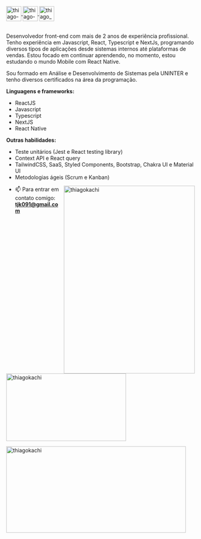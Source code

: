 <a href="https://github.com/ThiagoKachi" target="blank">
  <img align="center" src="https://cdn.icon-icons.com/icons2/936/PNG/512/github-logo_icon-icons.com_73546.png" alt="thiago-kachinsky" height="40" width="40" />
</a>
<a href="https://linkedin.com/in/thiago-kachinsky" target="blank">
  <img align="center" src="https://cdn.icon-icons.com/icons2/2037/PNG/512/in_linked_linkedin_media_social_icon_124259.png" alt="thiago-kachinsky" height="40" width="40" />
</a>
<a href="https://instagram.com/thiago_kachinsky" target="blank">
  <img align="center" src="https://cdn.icon-icons.com/icons2/1753/PNG/512/iconfinder-social-media-applications-3instagram-4102579_113804.png" alt="thiago_kachinsky" height="40" width="40" />
</a>

<br />
<br />

<p align="left">Desenvolvedor front-end com mais de 2 anos de experiência profissional. Tenho experiência em Javascript, React, Typescript e NextJs, programando diversos tipos de aplicações desde sistemas internos até plataformas de vendas. Estou focado em continuar aprendendo, no momento, estou estudando o mundo Mobile com React Native.

Sou formado em Análise e Desenvolvimento de Sistemas pela UNINTER e tenho diversos certificados na área da programação.
  
**Linguagens e frameworks:**
- ReactJS
- Javascript
- Typescript
- NextJS
- React Native

**Outras habilidades:**
- Teste unitários (Jest e React testing library)
- Context API e React query
- TailwindCSS, SaaS, Styled Components, Bootstrap, Chakra UI e Material UI
- Metodologias ágeis (Scrum e Kanban)
</p>

<p><img align="right" width="350px" height="500px" src="https://s2.glbimg.com/HC6tW5_uSRI3ZHMBPTH-1PXCpn0=/e.glbimg.com/og/ed/f/original/2017/09/20/7.gif" alt="thiagokachi" /></p>

- 📫 Para entrar em contato comigo: **tjk091@gmail.com**

<p><img align="center" width="320" height="180" src="https://github-readme-stats.vercel.app/api/top-langs?username=ThiagoKachi&show_icons=true&locale=en&layout=compact" alt="thiagokachi" /></p>
<p><img align="center" width="480" height="230" src="https://github-readme-stats.vercel.app/api?username=ThiagoKachi&show_icons=true&locale=en" alt="thiagokachi" /></p>
